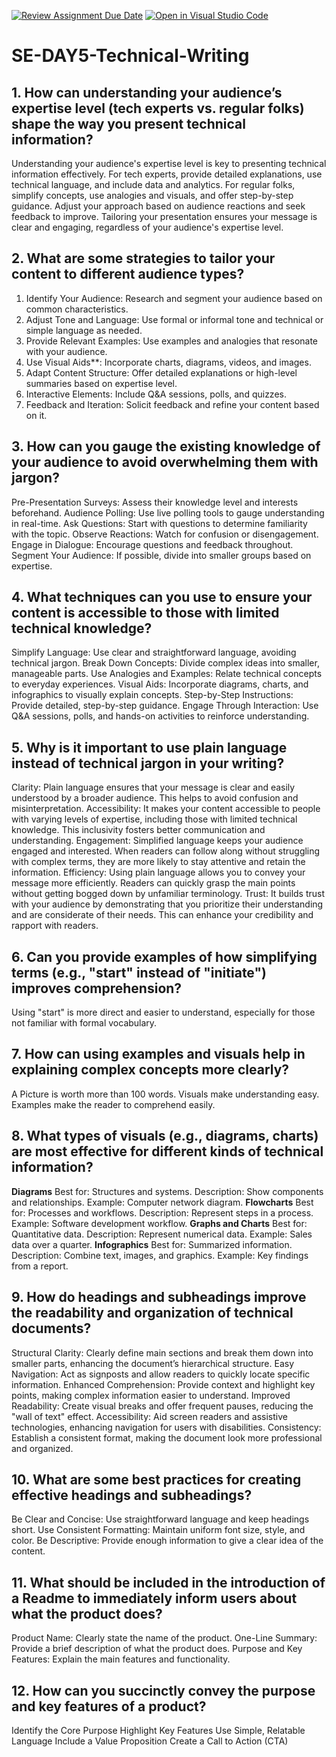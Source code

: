[![Review Assignment Due Date](https://classroom.github.com/assets/deadline-readme-button-22041afd0340ce965d47ae6ef1cefeee28c7c493a6346c4f15d667ab976d596c.svg)](https://classroom.github.com/a/zsAR-pyY)
[![Open in Visual Studio Code](https://classroom.github.com/assets/open-in-vscode-2e0aaae1b6195c2367325f4f02e2d04e9abb55f0b24a779b69b11b9e10269abc.svg)](https://classroom.github.com/online_ide?assignment_repo_id=18581764&assignment_repo_type=AssignmentRepo)
# SE-DAY5-Technical-Writing
## 1. How can understanding your audience’s expertise level (tech experts vs. regular folks) shape the way you present technical information?
Understanding your audience's expertise level is key to presenting technical information effectively. For tech experts, provide detailed explanations, use technical language, and include data and analytics. For regular folks, simplify concepts, use analogies and visuals, and offer step-by-step guidance. Adjust your approach based on audience reactions and seek feedback to improve. Tailoring your presentation ensures your message is clear and engaging, regardless of your audience's expertise level.
## 2. What are some strategies to tailor your content to different audience types?
1. Identify Your Audience: Research and segment your audience based on common characteristics.
2. Adjust Tone and Language: Use formal or informal tone and technical or simple language as needed.
3. Provide Relevant Examples: Use examples and analogies that resonate with your audience.
4. Use Visual Aids**: Incorporate charts, diagrams, videos, and images.
5. Adapt Content Structure: Offer detailed explanations or high-level summaries based on expertise level.
6. Interactive Elements: Include Q&A sessions, polls, and quizzes.
7. Feedback and Iteration: Solicit feedback and refine your content based on it.
## 3. How can you gauge the existing knowledge of your audience to avoid overwhelming them with jargon?
  Pre-Presentation Surveys: Assess their knowledge level and interests beforehand.
Audience Polling: Use live polling tools to gauge understanding in real-time.
Ask Questions: Start with questions to determine familiarity with the topic.
Observe Reactions: Watch for confusion or disengagement.
Engage in Dialogue: Encourage questions and feedback throughout.
Segment Your Audience: If possible, divide into smaller groups based on expertise.
## 4. What techniques can you use to ensure your content is accessible to those with limited technical knowledge?
Simplify Language: Use clear and straightforward language, avoiding technical jargon.
Break Down Concepts: Divide complex ideas into smaller, manageable parts.
Use Analogies and Examples: Relate technical concepts to everyday experiences.
Visual Aids: Incorporate diagrams, charts, and infographics to visually explain concepts.
Step-by-Step Instructions: Provide detailed, step-by-step guidance.
Engage Through Interaction: Use Q&A sessions, polls, and hands-on activities to reinforce understanding.
## 5. Why is it important to use plain language instead of technical jargon in your writing?
  Clarity: Plain language ensures that your message is clear and easily understood by a broader audience. This helps to avoid confusion and misinterpretation.
Accessibility: It makes your content accessible to people with varying levels of expertise, including those with limited technical knowledge. This inclusivity fosters better communication and understanding.
Engagement: Simplified language keeps your audience engaged and interested. When readers can follow along without struggling with complex terms, they are more likely to stay attentive and retain the information.
Efficiency: Using plain language allows you to convey your message more efficiently. Readers can quickly grasp the main points without getting bogged down by unfamiliar terminology.
Trust: It builds trust with your audience by demonstrating that you prioritize their understanding and are considerate of their needs. This can enhance your credibility and rapport with readers.
## 6. Can you provide examples of how simplifying terms (e.g., "start" instead of "initiate") improves comprehension?
Using "start" is more direct and easier to understand, especially for those not familiar with formal vocabulary.
## 7. How can using examples and visuals help in explaining complex concepts more clearly?
A Picture is worth more than 100 words. Visuals make understanding easy. Examples make the reader to comprehend easily.
## 8. What types of visuals (e.g., diagrams, charts) are most effective for different kinds of technical information?
**Diagrams**
Best for: Structures and systems.
Description: Show components and relationships.
Example: Computer network diagram.
**Flowcharts**
Best for: Processes and workflows.
Description: Represent steps in a process.
Example: Software development workflow.
**Graphs and Charts**
Best for: Quantitative data.
Description: Represent numerical data.
Example: Sales data over a quarter.
**Infographics**
Best for: Summarized information.
Description: Combine text, images, and graphics.
Example: Key findings from a report.
## 9. How do headings and subheadings improve the readability and organization of technical documents?
  Structural Clarity: Clearly define main sections and break them down into smaller parts, enhancing the document’s hierarchical structure.
Easy Navigation: Act as signposts and allow readers to quickly locate specific information.
Enhanced Comprehension: Provide context and highlight key points, making complex information easier to understand.
Improved Readability: Create visual breaks and offer frequent pauses, reducing the "wall of text" effect.
Accessibility: Aid screen readers and assistive technologies, enhancing navigation for users with disabilities.
Consistency: Establish a consistent format, making the document look more professional and organized.
## 10. What are some best practices for creating effective headings and subheadings?
 Be Clear and Concise: Use straightforward language and keep headings short.
Use Consistent Formatting: Maintain uniform font size, style, and color.
Be Descriptive: Provide enough information to give a clear idea of the content.
## 11. What should be included in the introduction of a Readme to immediately inform users about what the product does?
 Product Name: Clearly state the name of the product.
One-Line Summary: Provide a brief description of what the product does.
Purpose and Key Features: Explain the main features and functionality.
## 12. How can you succinctly convey the purpose and key features of a product?
Identify the Core Purpose
Highlight Key Features
Use Simple, Relatable Language
Include a Value Proposition
Create a Call to Action (CTA)
